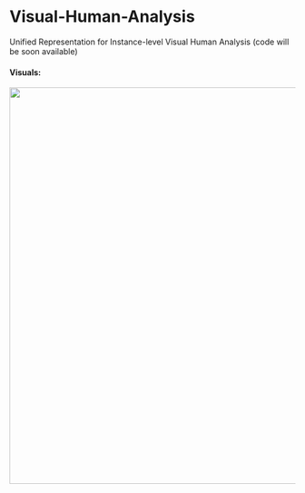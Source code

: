 # Visual-Human-Analysis
Unified Representation for Instance-level Visual Human Analysis (code will be soon available)


#### Visuals:
<p align="center">
<img src="SemanticSeg-1.png" width="600" height="700">
</p>
